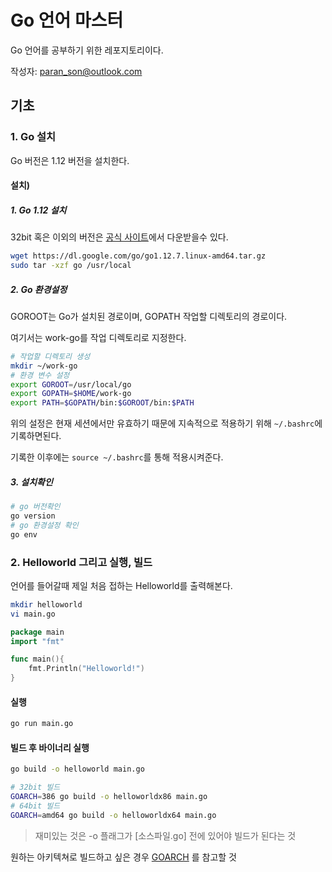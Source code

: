 # Go 언어 마스터

Go 언어를 공부하기 위한 레포지토리이다.

작성자: paran_son@outlook.com

## 기초

### 1. Go 설치

Go 버전은 1.12 버전을 설치한다.

#### 설치)

##### 1. Go 1.12 설치

32bit 혹은 이외의 버전은 [공식 사이트](https://golang.org/dl/)에서 다운받을수 있다.

```bash
wget https://dl.google.com/go/go1.12.7.linux-amd64.tar.gz
sudo tar -xzf go /usr/local
```

##### 2. Go 환경설정

GOROOT는 Go가 설치된 경로이며, GOPATH 작업할 디렉토리의 경로이다.

여기서는 work-go를 작업 디렉토리로 지정한다.

```bash
# 작업할 디렉토리 생성
mkdir ~/work-go
# 환경 변수 설정
export GOROOT=/usr/local/go
export GOPATH=$HOME/work-go
export PATH=$GOPATH/bin:$GOROOT/bin:$PATH
```

위의 설정은 현재 세션에서만 유효하기 때문에 지속적으로 적용하기 위해 `~/.bashrc`에 기록하면된다.

기록한 이후에는 `source ~/.bashrc`를 통해 적용시켜준다.

##### 3. 설치확인

```bash
# go 버전확인
go version
# go 환경설정 확인
go env
```

### 2. Helloworld 그리고 실행, 빌드

언어를 들어갈때 제일 처음 접하는 Helloworld를 출력해본다.

``` bash
mkdir helloworld
vi main.go
```

``` go
package main
import "fmt"

func main(){
    fmt.Println("Helloworld!")
}
```

#### 실행

``` bash
go run main.go
```

#### 빌드 후 바이너리 실행

``` bash
go build -o helloworld main.go

# 32bit 빌드
GOARCH=386 go build -o helloworldx86 main.go
# 64bit 빌드
GOARCH=amd64 go build -o helloworldx64 main.go
```

> 재미있는 것은 -o 플래그가 [소스파일.go] 전에 있어야 빌드가 된다는 것

원하는 아키텍쳐로 빌드하고 싶은 경우 [GOARCH](https://gist.github.com/asukakenji/f15ba7e588ac42795f421b48b8aede63) 를 참고할 것
